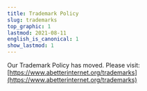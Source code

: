 ```yaml
---
title: Trademark Policy
slug: trademarks
top_graphic: 1
lastmod: 2021-08-11
english_is_canonical: 1
show_lastmod: 1
---
```


Our Trademark Policy has moved. Please visit: [https://www.abetterinternet.org/trademarks](https://www.abetterinternet.org/trademarks)
